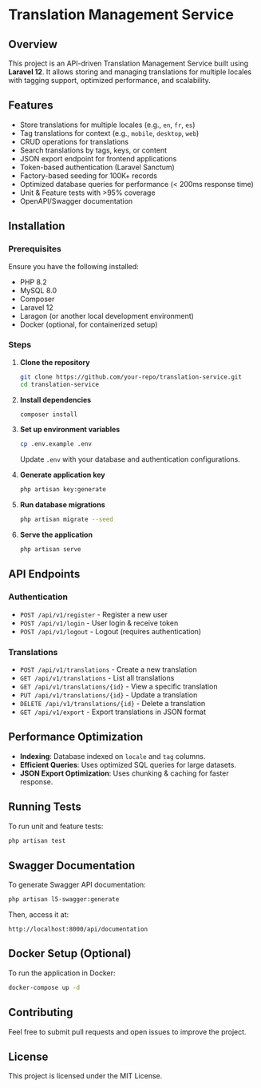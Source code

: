 # Translation Management Service

## Overview
This project is an API-driven Translation Management Service built using **Laravel 12**. It allows storing and managing translations for multiple locales with tagging support, optimized performance, and scalability.

## Features
- Store translations for multiple locales (e.g., `en`, `fr`, `es`)
- Tag translations for context (e.g., `mobile`, `desktop`, `web`)
- CRUD operations for translations
- Search translations by tags, keys, or content
- JSON export endpoint for frontend applications
- Token-based authentication (Laravel Sanctum)
- Factory-based seeding for 100K+ records
- Optimized database queries for performance (< 200ms response time)
- Unit & Feature tests with >95% coverage
- OpenAPI/Swagger documentation

## Installation
### Prerequisites
Ensure you have the following installed:
- PHP 8.2
- MySQL 8.0
- Composer
- Laravel 12
- Laragon (or another local development environment)
- Docker (optional, for containerized setup)

### Steps
1. **Clone the repository**
   ```sh
   git clone https://github.com/your-repo/translation-service.git
   cd translation-service
   ```

2. **Install dependencies**
   ```sh
   composer install
   ```

3. **Set up environment variables**
   ```sh
   cp .env.example .env
   ```
   Update `.env` with your database and authentication configurations.

4. **Generate application key**
   ```sh
   php artisan key:generate
   ```

5. **Run database migrations**
   ```sh
   php artisan migrate --seed
   ```

6. **Serve the application**
   ```sh
   php artisan serve
   ```

## API Endpoints
### Authentication
- `POST /api/v1/register` - Register a new user
- `POST /api/v1/login` - User login & receive token
- `POST /api/v1/logout` - Logout (requires authentication)

### Translations
- `POST /api/v1/translations` - Create a new translation
- `GET /api/v1/translations` - List all translations
- `GET /api/v1/translations/{id}` - View a specific translation
- `PUT /api/v1/translations/{id}` - Update a translation
- `DELETE /api/v1/translations/{id}` - Delete a translation
- `GET /api/v1/export` - Export translations in JSON format

## Performance Optimization
- **Indexing**: Database indexed on `locale` and `tag` columns.
- **Efficient Queries**: Uses optimized SQL queries for large datasets.
- **JSON Export Optimization**: Uses chunking & caching for faster response.

## Running Tests
To run unit and feature tests:
```sh
php artisan test
```

## Swagger Documentation
To generate Swagger API documentation:
```sh
php artisan l5-swagger:generate
```
Then, access it at:
```
http://localhost:8000/api/documentation
```

## Docker Setup (Optional)
To run the application in Docker:
```sh
docker-compose up -d
```

## Contributing
Feel free to submit pull requests and open issues to improve the project.

## License
This project is licensed under the MIT License.

